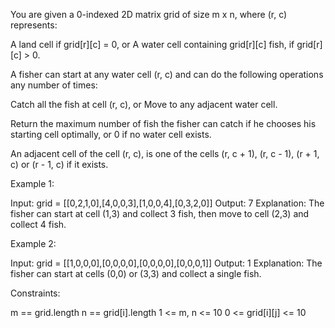 You are given a 0-indexed 2D matrix grid of size m x n, where (r, c)
represents:


A land cell if grid[r][c] = 0, or
A water cell containing grid[r][c] fish, if grid[r][c] > 0.


A fisher can start at any water cell (r, c) and can do the following
operations any number of times:


Catch all the fish at cell (r, c), or
Move to any adjacent water cell.


Return the maximum number of fish the fisher can catch if he chooses his
starting cell optimally, or 0 if no water cell exists.

An adjacent cell of the cell (r, c), is one of the cells (r, c + 1), (r, c -
1), (r + 1, c) or (r - 1, c) if it exists.


Example 1:


Input: grid = [[0,2,1,0],[4,0,0,3],[1,0,0,4],[0,3,2,0]]
Output: 7
Explanation: The fisher can start at cell (1,3) and collect 3 fish, then move
to cell (2,3) and collect 4 fish.


Example 2:


Input: grid = [[1,0,0,0],[0,0,0,0],[0,0,0,0],[0,0,0,1]]
Output: 1
Explanation: The fisher can start at cells (0,0) or (3,3) and collect a
single fish. 



Constraints:


m == grid.length
n == grid[i].length
1 <= m, n <= 10
0 <= grid[i][j] <= 10




